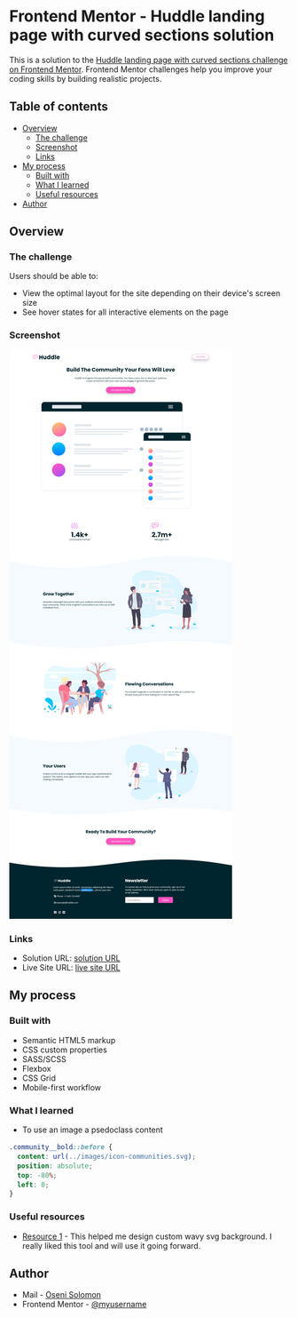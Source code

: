 # Frontend Mentor - Huddle landing page with curved sections solution

This is a solution to the [Huddle landing page with curved sections challenge on Frontend Mentor](https://www.frontendmentor.io/challenges/huddle-landing-page-with-curved-sections-5ca5ecd01e82137ec91a50f2). Frontend Mentor challenges help you improve your coding skills by building realistic projects.

## Table of contents

- [Overview](#overview)
  - [The challenge](#the-challenge)
  - [Screenshot](#screenshot)
  - [Links](#links)
- [My process](#my-process)
  - [Built with](#built-with)
  - [What I learned](#what-i-learned)
  - [Useful resources](#useful-resources)
- [Author](#author)

## Overview

### The challenge

Users should be able to:

- View the optimal layout for the site depending on their device's screen size
- See hover states for all interactive elements on the page

### Screenshot

![Desktop site preview](images/screenshot.png)

### Links

- Solution URL: [solution URL](https://github.com/SoloLere/huddle-curve.git)
- Live Site URL: [live site URL](https://sololere.github.io/huddle-curve/)

## My process

### Built with

- Semantic HTML5 markup
- CSS custom properties
- SASS/SCSS
- Flexbox
- CSS Grid
- Mobile-first workflow

### What I learned

- To use an image a psedoclass content

```scss
.community__bold::before {
  content: url(../images/icon-communities.svg);
  position: absolute;
  top: -80%;
  left: 0;
}
```

### Useful resources

- [Resource 1](https://www.shapedivider.app/) - This helped me design custom wavy svg background. I really liked this tool and will use it going forward.

## Author

- Mail - [Oseni Solomon](jnrolalere@gmail.com)
- Frontend Mentor - [@myusername](https://www.frontendmentor.io/profile/@SoloLere)
